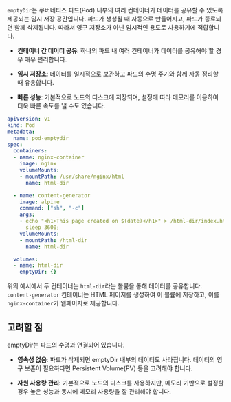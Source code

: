 `emptyDir`는 쿠버네티스 파드(Pod) 내부의 여러 컨테이너가 데이터를 공유할 수 있도록 제공되는 임시 저장 공간입니다. 파드가 생성될 때 자동으로 만들어지고, 파드가 종료되면 함께 삭제됩니다. 따라서 영구 저장소가 아닌 임시적인 용도로 사용하기에 적합합니다.

- **컨테이너 간 데이터 공유**: 하나의 파드 내 여러 컨테이너가 데이터를 공유해야 할 경우 매우 편리합니다.
    
- **임시 저장소**: 데이터를 일시적으로 보관하고 파드의 수명 주기와 함께 자동 정리할 때 유용합니다.
    
- **빠른 성능**: 기본적으로 노드의 디스크에 저장되며, 설정에 따라 메모리를 이용하여 더욱 빠른 속도를 낼 수도 있습니다.
    

```yaml
apiVersion: v1
kind: Pod
metadata:
  name: pod-emptydir
spec:
  containers:
  - name: nginx-container
    image: nginx
    volumeMounts:
    - mountPath: /usr/share/nginx/html
      name: html-dir

  - name: content-generator
    image: alpine
    command: ["sh", "-c"]
    args:
    - echo "<h1>This page created on $(date)</h1>" > /html-dir/index.html;
      sleep 3600;
    volumeMounts:
    - mountPath: /html-dir
      name: html-dir

  volumes:
  - name: html-dir
    emptyDir: {}
```

위의 예시에서 두 컨테이너는 `html-dir`라는 볼륨을 통해 데이터를 공유합니다. `content-generator` 컨테이너는 HTML 페이지를 생성하여 이 볼륨에 저장하고, 이를 `nginx-container`가 웹페이지로 제공합니다.

## 고려할 점

emptyDir는 파드의 수명과 연결되어 있습니다.

- **영속성 없음**: 파드가 삭제되면 emptyDir 내부의 데이터도 사라집니다. 데이터의 영구 보존이 필요하다면 Persistent Volume(PV) 등을 고려해야 합니다.
    
- **자원 사용량 관리**: 기본적으로 노드의 디스크를 사용하지만, 메모리 기반으로 설정할 경우 높은 성능과 동시에 메모리 사용량을 잘 관리해야 합니다.
